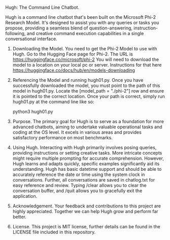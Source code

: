 Hugh: The Command Line Chatbot. 

Hugh is a command line chatbot that's been built on the Microsoft Phi-2 Research Model. It's designed to assist you with any queries or tasks you propose, providing a seamless blend of question-answering, instruction-following, and creative command execution capabilities in a single conversational interface.

1. Downloading the Model. You need to get the Phi-2 Model to use with Hugh. Go to the Hugging Face page for Phi-2. The URL is https://huggingface.co/microsoft/phi-2 You will need to download the model to a location on your local pc or server. Instructions for that here https://huggingface.co/docs/hub/en/models-downloading

2. Referencing the Model and running hugh01.py. Once you have successfully downloaded the model, you must point to the path of this model in hugh01.py. Locate the [model_path = "./phi-2"] row and ensure it is pointed to the correct location. Once your path is correct, simply run hugh01.py at the command line like so:

   python3 hugh01.py

3. Purpose. The primary goal for Hugh is to serve as a foundation for more advanced chatbots, aiming to undertake valuable operational tasks and coding at the OS level. It excels in various areas and provides satisfactory performance on most benchmarks.

4. Using Hugh. Interacting with Hugh primarily involves posing queries, providing instructions or setting creative tasks. More intricate concepts might require multiple prompting for accurate comprehension. However, Hugh learns and adapts quickly, specific examples significantly aid its understanding. Hugh has basic datetime support and should be able to accurately reference the date or time using the system clock in conversations. Further, all conversations are saved in chatlog.txt for easy reference and review. Typing /clear allows you to clear the conversation buffer, and /quit allows you to gracefully exit the application.

5. Acknowledgement. Your feedback and contributions to this project are highly appreciated. Together we can help Hugh grow and perform far better.

6. License. This project is MIT license, further details can be found in the LICENSE file included in this repository.
